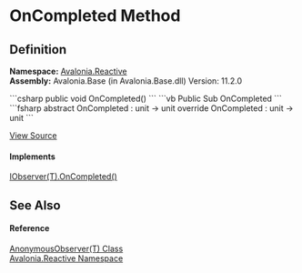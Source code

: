 # OnCompleted Method




## Definition
**Namespace:** <a href="N_Avalonia_Reactive">Avalonia.Reactive</a>  
**Assembly:** Avalonia.Base (in Avalonia.Base.dll) Version: 11.2.0

<Tabs groupId="api-code-preview">
<TabItem value="csharp" label="C#">
```csharp
public void OnCompleted()
```
</TabItem>
<TabItem value="vb" label="VB">
```vb
Public Sub OnCompleted
```
</TabItem>
<TabItem value="fsharp" label="F#">
```fsharp
abstract OnCompleted : unit -> unit 
override OnCompleted : unit -> unit 
```
</TabItem>
</Tabs>



<a href="https://github.com/AvaloniaUI/Avalonia/tree/master/src/Avalonia.Base/Reactive/AnonymousObserver.cs#L52" title="View the source code">View Source</a>



#### Implements
<a href="https://learn.microsoft.com/dotnet/api/system.iobserver-1.oncompleted" target="_blank" rel="noopener noreferrer">IObserver(T).OnCompleted()</a>  


## See Also


#### Reference
<a href="T_Avalonia_Reactive_AnonymousObserver_1">AnonymousObserver(T) Class</a>  
<a href="N_Avalonia_Reactive">Avalonia.Reactive Namespace</a>  

